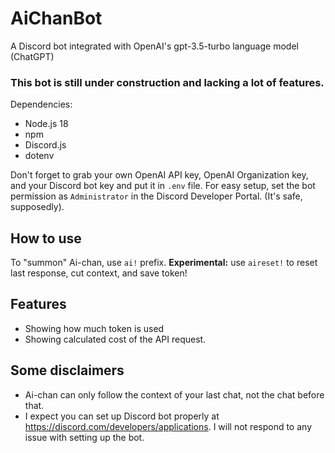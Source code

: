 # AiChanBot
A Discord bot integrated with OpenAI's gpt-3.5-turbo language model (ChatGPT)

### This bot is still under construction and lacking a lot of features.

Dependencies:
- Node.js 18
- npm
- Discord.js
- dotenv

Don't forget to grab your own OpenAI API key, OpenAI Organization key, and your Discord bot key and put it in `.env` file.
For easy setup, set the bot permission as `Administrator` in the Discord Developer Portal. (It's safe, supposedly).

## How to use
To "summon" Ai-chan, use `ai!` prefix.
**Experimental:** use `aireset!` to reset last response, cut context, and save token!

## Features
- Showing how much token is used
- Showing calculated cost of the API request.

## Some disclaimers
- Ai-chan can only follow the context of your last chat, not the chat before that.
- I expect you can set up Discord bot properly at https://discord.com/developers/applications. I will not respond to any issue with setting up the bot.
